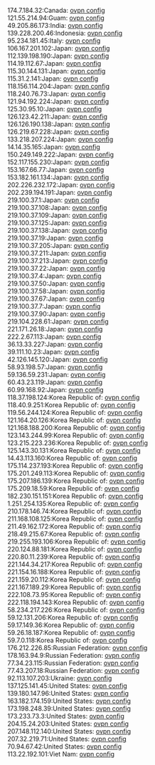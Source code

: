 174.7.184.32:Canada: [ovpn config](vpn/174_7_184_32.ovpn)  
121.55.214.94:Guam: [ovpn config](vpn/121_55_214_94.ovpn)  
49.205.86.173:India: [ovpn config](vpn/49_205_86_173.ovpn)  
139.228.200.46:Indonesia: [ovpn config](vpn/139_228_200_46.ovpn)  
95.234.181.45:Italy: [ovpn config](vpn/95_234_181_45.ovpn)  
106.167.201.102:Japan: [ovpn config](vpn/106_167_201_102.ovpn)  
112.139.198.190:Japan: [ovpn config](vpn/112_139_198_190.ovpn)  
114.19.112.67:Japan: [ovpn config](vpn/114_19_112_67.ovpn)  
115.30.144.131:Japan: [ovpn config](vpn/115_30_144_131.ovpn)  
115.31.2.141:Japan: [ovpn config](vpn/115_31_2_141.ovpn)  
118.156.114.204:Japan: [ovpn config](vpn/118_156_114_204.ovpn)  
118.240.76.73:Japan: [ovpn config](vpn/118_240_76_73.ovpn)  
121.94.192.224:Japan: [ovpn config](vpn/121_94_192_224.ovpn)  
125.30.95.10:Japan: [ovpn config](vpn/125_30_95_10.ovpn)  
126.123.42.211:Japan: [ovpn config](vpn/126_123_42_211.ovpn)  
126.126.190.138:Japan: [ovpn config](vpn/126_126_190_138.ovpn)  
126.219.67.228:Japan: [ovpn config](vpn/126_219_67_228.ovpn)  
133.218.207.224:Japan: [ovpn config](vpn/133_218_207_224.ovpn)  
14.14.35.165:Japan: [ovpn config](vpn/14_14_35_165.ovpn)  
150.249.149.222:Japan: [ovpn config](vpn/150_249_149_222.ovpn)  
152.117.155.230:Japan: [ovpn config](vpn/152_117_155_230.ovpn)  
153.167.66.77:Japan: [ovpn config](vpn/153_167_66_77.ovpn)  
153.182.161.134:Japan: [ovpn config](vpn/153_182_161_134.ovpn)  
202.226.232.172:Japan: [ovpn config](vpn/202_226_232_172.ovpn)  
202.239.194.191:Japan: [ovpn config](vpn/202_239_194_191.ovpn)  
219.100.37.1:Japan: [ovpn config](vpn/219_100_37_1.ovpn)  
219.100.37.108:Japan: [ovpn config](vpn/219_100_37_108.ovpn)  
219.100.37.109:Japan: [ovpn config](vpn/219_100_37_109.ovpn)  
219.100.37.125:Japan: [ovpn config](vpn/219_100_37_125.ovpn)  
219.100.37.138:Japan: [ovpn config](vpn/219_100_37_138.ovpn)  
219.100.37.19:Japan: [ovpn config](vpn/219_100_37_19.ovpn)  
219.100.37.205:Japan: [ovpn config](vpn/219_100_37_205.ovpn)  
219.100.37.211:Japan: [ovpn config](vpn/219_100_37_211.ovpn)  
219.100.37.213:Japan: [ovpn config](vpn/219_100_37_213.ovpn)  
219.100.37.22:Japan: [ovpn config](vpn/219_100_37_22.ovpn)  
219.100.37.4:Japan: [ovpn config](vpn/219_100_37_4.ovpn)  
219.100.37.50:Japan: [ovpn config](vpn/219_100_37_50.ovpn)  
219.100.37.58:Japan: [ovpn config](vpn/219_100_37_58.ovpn)  
219.100.37.67:Japan: [ovpn config](vpn/219_100_37_67.ovpn)  
219.100.37.7:Japan: [ovpn config](vpn/219_100_37_7.ovpn)  
219.100.37.90:Japan: [ovpn config](vpn/219_100_37_90.ovpn)  
219.104.228.61:Japan: [ovpn config](vpn/219_104_228_61.ovpn)  
221.171.26.18:Japan: [ovpn config](vpn/221_171_26_18.ovpn)  
222.2.67.113:Japan: [ovpn config](vpn/222_2_67_113.ovpn)  
36.13.33.227:Japan: [ovpn config](vpn/36_13_33_227.ovpn)  
39.111.10.23:Japan: [ovpn config](vpn/39_111_10_23.ovpn)  
42.126.145.120:Japan: [ovpn config](vpn/42_126_145_120.ovpn)  
58.93.198.57:Japan: [ovpn config](vpn/58_93_198_57.ovpn)  
59.136.59.231:Japan: [ovpn config](vpn/59_136_59_231.ovpn)  
60.43.23.119:Japan: [ovpn config](vpn/60_43_23_119.ovpn)  
60.99.168.92:Japan: [ovpn config](vpn/60_99_168_92.ovpn)  
118.37.198.124:Korea Republic of: [ovpn config](vpn/118_37_198_124.ovpn)  
118.40.9.251:Korea Republic of: [ovpn config](vpn/118_40_9_251.ovpn)  
119.56.244.124:Korea Republic of: [ovpn config](vpn/119_56_244_124.ovpn)  
121.164.20.126:Korea Republic of: [ovpn config](vpn/121_164_20_126.ovpn)  
121.168.188.200:Korea Republic of: [ovpn config](vpn/121_168_188_200.ovpn)  
123.143.244.99:Korea Republic of: [ovpn config](vpn/123_143_244_99.ovpn)  
123.215.223.236:Korea Republic of: [ovpn config](vpn/123_215_223_236.ovpn)  
125.143.30.131:Korea Republic of: [ovpn config](vpn/125_143_30_131.ovpn)  
14.43.113.160:Korea Republic of: [ovpn config](vpn/14_43_113_160.ovpn)  
175.114.237.193:Korea Republic of: [ovpn config](vpn/175_114_237_193.ovpn)  
175.201.249.113:Korea Republic of: [ovpn config](vpn/175_201_249_113.ovpn)  
175.207.186.139:Korea Republic of: [ovpn config](vpn/175_207_186_139.ovpn)  
175.209.18.59:Korea Republic of: [ovpn config](vpn/175_209_18_59.ovpn)  
182.230.151.151:Korea Republic of: [ovpn config](vpn/182_230_151_151.ovpn)  
1.251.254.135:Korea Republic of: [ovpn config](vpn/1_251_254_135.ovpn)  
210.178.146.74:Korea Republic of: [ovpn config](vpn/210_178_146_74.ovpn)  
211.168.108.125:Korea Republic of: [ovpn config](vpn/211_168_108_125.ovpn)  
211.49.162.172:Korea Republic of: [ovpn config](vpn/211_49_162_172.ovpn)  
218.49.215.67:Korea Republic of: [ovpn config](vpn/218_49_215_67.ovpn)  
219.255.193.106:Korea Republic of: [ovpn config](vpn/219_255_193_106.ovpn)  
220.124.88.181:Korea Republic of: [ovpn config](vpn/220_124_88_181.ovpn)  
220.80.11.239:Korea Republic of: [ovpn config](vpn/220_80_11_239.ovpn)  
221.144.34.217:Korea Republic of: [ovpn config](vpn/221_144_34_217.ovpn)  
221.154.16.188:Korea Republic of: [ovpn config](vpn/221_154_16_188.ovpn)  
221.159.20.112:Korea Republic of: [ovpn config](vpn/221_159_20_112.ovpn)  
221.167.189.29:Korea Republic of: [ovpn config](vpn/221_167_189_29.ovpn)  
222.108.73.95:Korea Republic of: [ovpn config](vpn/222_108_73_95.ovpn)  
222.118.194.143:Korea Republic of: [ovpn config](vpn/222_118_194_143.ovpn)  
58.234.217.226:Korea Republic of: [ovpn config](vpn/58_234_217_226.ovpn)  
59.12.131.206:Korea Republic of: [ovpn config](vpn/59_12_131_206.ovpn)  
59.17.149.36:Korea Republic of: [ovpn config](vpn/59_17_149_36.ovpn)  
59.26.18.187:Korea Republic of: [ovpn config](vpn/59_26_18_187.ovpn)  
59.7.0.118:Korea Republic of: [ovpn config](vpn/59_7_0_118.ovpn)  
176.212.226.85:Russian Federation: [ovpn config](vpn/176_212_226_85.ovpn)  
178.163.94.9:Russian Federation: [ovpn config](vpn/178_163_94_9.ovpn)  
77.34.23.115:Russian Federation: [ovpn config](vpn/77_34_23_115.ovpn)  
77.43.207.18:Russian Federation: [ovpn config](vpn/77_43_207_18.ovpn)  
92.113.107.203:Ukraine: [ovpn config](vpn/92_113_107_203.ovpn)  
137.125.141.45:United States: [ovpn config](vpn/137_125_141_45.ovpn)  
139.180.147.96:United States: [ovpn config](vpn/139_180_147_96.ovpn)  
163.182.174.159:United States: [ovpn config](vpn/163_182_174_159.ovpn)  
173.198.248.39:United States: [ovpn config](vpn/173_198_248_39.ovpn)  
173.233.73.3:United States: [ovpn config](vpn/173_233_73_3.ovpn)  
204.15.24.203:United States: [ovpn config](vpn/204_15_24_203.ovpn)  
207.148.112.140:United States: [ovpn config](vpn/207_148_112_140.ovpn)  
207.32.219.71:United States: [ovpn config](vpn/207_32_219_71.ovpn)  
70.94.67.42:United States: [ovpn config](vpn/70_94_67_42.ovpn)  
113.22.192.101:Viet Nam: [ovpn config](vpn/113_22_192_101.ovpn)  
